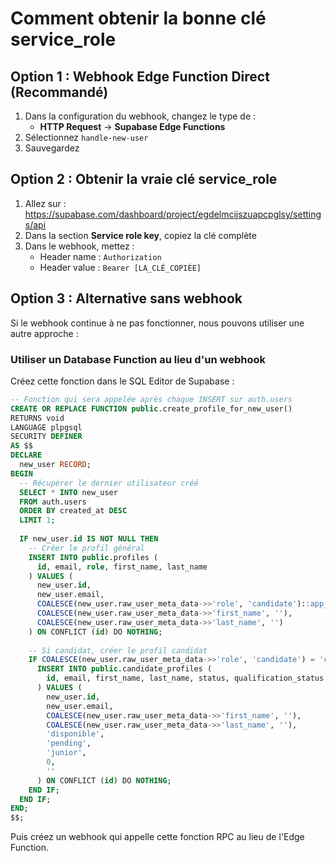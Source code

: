 # Comment obtenir la bonne clé service_role

## Option 1 : Webhook Edge Function Direct (Recommandé)

1. Dans la configuration du webhook, changez le type de :
   - **HTTP Request** → **Supabase Edge Functions**
2. Sélectionnez `handle-new-user`
3. Sauvegardez

## Option 2 : Obtenir la vraie clé service_role

1. Allez sur : https://supabase.com/dashboard/project/egdelmcijszuapcpglsy/settings/api
2. Dans la section **Service role key**, copiez la clé complète
3. Dans le webhook, mettez :
   - Header name : `Authorization`
   - Header value : `Bearer [LA_CLÉ_COPIÉE]`

## Option 3 : Alternative sans webhook

Si le webhook continue à ne pas fonctionner, nous pouvons utiliser une autre approche :

### Utiliser un Database Function au lieu d'un webhook

Créez cette fonction dans le SQL Editor de Supabase :

```sql
-- Fonction qui sera appelée après chaque INSERT sur auth.users
CREATE OR REPLACE FUNCTION public.create_profile_for_new_user()
RETURNS void
LANGUAGE plpgsql
SECURITY DEFINER
AS $$
DECLARE
  new_user RECORD;
BEGIN
  -- Récupérer le dernier utilisateur créé
  SELECT * INTO new_user 
  FROM auth.users 
  ORDER BY created_at DESC 
  LIMIT 1;
  
  IF new_user.id IS NOT NULL THEN
    -- Créer le profil général
    INSERT INTO public.profiles (
      id, email, role, first_name, last_name
    ) VALUES (
      new_user.id,
      new_user.email,
      COALESCE(new_user.raw_user_meta_data->>'role', 'candidate')::app_role,
      COALESCE(new_user.raw_user_meta_data->>'first_name', ''),
      COALESCE(new_user.raw_user_meta_data->>'last_name', '')
    ) ON CONFLICT (id) DO NOTHING;
    
    -- Si candidat, créer le profil candidat
    IF COALESCE(new_user.raw_user_meta_data->>'role', 'candidate') = 'candidate' THEN
      INSERT INTO public.candidate_profiles (
        id, email, first_name, last_name, status, qualification_status, seniority, daily_rate, password_hash
      ) VALUES (
        new_user.id,
        new_user.email,
        COALESCE(new_user.raw_user_meta_data->>'first_name', ''),
        COALESCE(new_user.raw_user_meta_data->>'last_name', ''),
        'disponible',
        'pending',
        'junior',
        0,
        ''
      ) ON CONFLICT (id) DO NOTHING;
    END IF;
  END IF;
END;
$$;
```

Puis créez un webhook qui appelle cette fonction RPC au lieu de l'Edge Function.